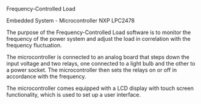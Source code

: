 Frequency-Controlled Load

Embedded System - Microcontroller NXP LPC2478

The purpose of the Frequency-Controlled Load software is to monitor the frequency of the power system
and adjust the load in correlation with the frequency fluctuation.

The microcontroller is connected to an analog board that steps down the input voltage and two relays, one connected
to a light bulb and the other to a power socket. The microcontroller then sets the relays on or off in
accordance with the frequency. 

The microcontroller comes equipped with a LCD display with touch screen functionality, which is used to set up a user interface.
